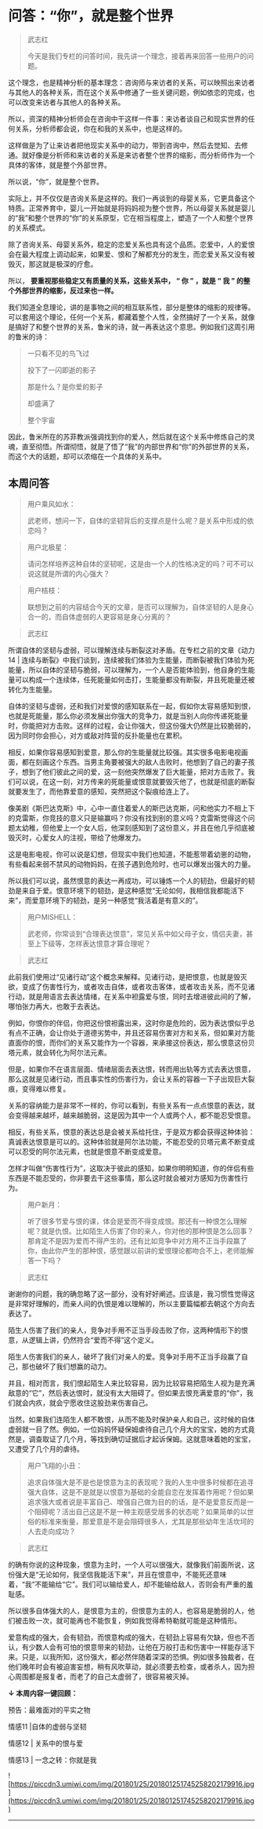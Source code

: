 # 问答：“你”，就是整个世界

> 武志红
> 
> 今天是我们专栏的问答时间，我先讲一个理念，接着再来回答一些用户的问题。

这个理念，也是精神分析的基本理念：咨询师与来访者的关系，可以映照出来访者与其他人的各种关系，而在这个关系中修通了一些关键问题，例如依恋的完成，也可以改变来访者与其他人的各种关系。

所以，资深的精神分析师会在咨询中干这样一件事：来访者谈自己和现实世界的任何关系，分析师都会说，你在和我的关系中，也是这样的。

这样做是为了让来访者把他现实关系中的动力，带到咨询中，然后去觉知、去修通。就好像是分析师和来访者的关系是来访者整个世界的缩影，而分析师作为一个具体的客体，就是整个外部世界。

所以说，“你”，就是整个世界。

实际上，并不仅仅是咨询关系是这样的。我们一再谈到的母婴关系，它更具备这个特质。正常养育中，婴儿一开始就是将妈妈视为整个世界，所以母婴关系就是婴儿的“我”和整个世界的“你”的关系原型，它在相当程度上，塑造了一个人和整个世界的关系模式。

除了咨询关系、母婴关系外，稳定的恋爱关系也具有这个品质。恋爱中，人的爱恨会在最大程度上调动起来，如果爱、恨和了解都充分的发生，而恋爱关系又没有被毁灭，那这就是极深的疗愈。

所以， **要重视那些稳定又有质量的关系，这些关系中， “ 你 ” ，就是 “ 我 ” 的整个外部世界的缩影，反过来也一样。**

我们知道全息理论，讲的是事物之间的相互联系性，部分是整体的缩影的规律等。可以套用这个理论，任何一个关系，都藏着整个人性，全然搞好了一个关系，就像是搞好了和整个世界的关系，鲁米的诗，就一再表达这个意思。例如我们这周引用的鲁米的诗：

> 一只看不见的鸟飞过
> 
> 投下了一闪即逝的影子
> 
> 那是什么？是你爱的影子
> 
> 却盛满了
> 
> 整个宇宙

因此，鲁米所在的苏菲教派强调找到你的爱人，然后就在这个关系中修炼自己的灵魂，直至彻悟。所谓彻悟，就是了悟了“我”的内部世界和“你”的外部世界的关系，而这个大的话题，却可以浓缩在一个具体的关系中。

## 本周问答

> 用户乘风如水：
> 
> 武老师，想问一下，自体的坚韧背后的支撑点是什么呢？是关系中形成的依恋吗？

> 用户北极星：
> 
> 请问怎样培养这种自体的坚韧呢，这是由一个人的性格决定的吗？可不可以说这就是所谓的内心强大？

> 用户桔枝：
> 
> 联想到之前的内容结合今天的文章，是否可以理解为，自体坚韧的人是身心合一的，而自体虚弱的人更容易是身心分离的？

> 武志红

所谓自体的坚韧与虚弱，可以理解连续与断裂这对矛盾。在专栏之前的文章《动力14 | 连续与断裂》中我们谈到，连续被我们体验为生能量，而断裂被我们体验为死能量，所以自体的坚韧与脆弱，可以理解为，一个人是否能体验到，他自身的生能量可以构成一个连续体，任死能量如何击打，生能量都没有断裂，并且死能量还被转化为生能量。

自体的坚韧与虚弱，还和我们对爱恨的感知联系在一起，假如你太容易感知到恨，也就是死能量，那么你必须发展出你强大的竞争力，就是当别人向你传递死能量时，你能把对方击败。这样的过程，会让你强大，但这份强大仍然是比较脆弱的，因为同时你会担心，对方或敌对阵营的反扑能量也在累积。

相反，如果你容易感知到爱意，那么你的生能量就比较强。其实很多电影电视画面，都在刻画这个东西。当男主角要被强大的敌人击败时，他想到了自己的妻子孩子，想到了他们彼此之间的爱，这一刻他突然爆发了巨大能量，把对方击败了。我们可以说，在这一刻，对方传来的死能量或恨意就要毁灭他了，也就是彻底的断裂就要发生了，而他靠爱意的感知，突然把这个裂痕给连上了。

像美剧《斯巴达克斯》中，心中一直住着爱人的斯巴达克斯，问和他实力不相上下的克雷斯，你竞技的意义只是输赢吗？你没有找到别的意义吗？克雷斯觉得这个问题太幼稚，但他爱上一个女人后，他深刻感知到了这份意义，并且在他几乎彻底被毁灭时，心爱女人的注视，带给了他爆发力。

这是电影电视，你可以说是幻想，但现实中我们也知道，不能惹带着幼崽的动物，有些看起来弱不禁风的动物妈妈，在孩子遇到危险时，也可以爆发出强大的力量。

所以我们可以说，虽然恨意的表达一再成功，可以锤炼一个人的韧劲，但最好的韧劲是来自于爱。恨意环境下的韧劲，是这种感觉“无论如何，我相信我都能活下来”，而爱意环境下的韧劲，是另一种感觉“我活着是有意义的”。

> 用户MISHELL：
> 
> 武老师，你常谈到“合理表达恨意”，常见关系中如父母子女，情侣夫妻，甚至上下级等，怎样表达恨意才算合理呢？

> 武志红

此前我们使用过“见诸行动”这个概念来解释。见诸行动，是把恨意，也就是毁灭欲，变成了伤害性行为，或者攻击自体，或者攻击客体，或者攻击关系，而不见诸行动，就是用语言去表达情绪，在关系中袒露爱与恨，同时去增进彼此间的了解，哪怕张力再大，也敢于去表达。

例如，你恨你的伴侣，你把这份恨袒露出来，这时你是危险的，因为表达恨似乎总有点不正确，会让你处于道德劣势中，并且还容易伤害对方和关系，但如果对方能直面你的恨，而你们的关系又能作为一个容器，来承接这份表达，那么恨意这份贝塔元素，就会转化为阿尔法元素。

但是，如果你不在语言层面、情绪层面去表达恨，转而用出轨等方式去表达恨意，那么这就是见诸行动，而且事实性的伤害行为，会让关系的容器一下子出现巨大裂痕，变得难以修复。

关系的容纳能力是非常不一样的，你可以看到，有些关系有一点点恨意的表达，就会变得越来越坏，越来越脆弱，这是因为其中一个人或两个人，都不能忍受恨意。

相反，有些关系，恨意的表达总是会被关系给托住，于是双方都会获得这种体验：真诚表达恨意是可以的。这种体验就是阿尔法功能，不能忍受的贝塔元素不断变成可以忍受的阿尔法元素，也就是恨意不断变成爱意。

怎样才叫做“伤害性行为”，这取决于彼此的感知，如果你明明知道，你的伴侣有些东西是不能忍受的，你非要去干这些事情，那么这时就会被对方感知为伤害性行为。

> 用户新月：
> 
> 听了很多节爱与恨的课，体会是爱而不得变成恨。那还有一种恨怎么理解呢？就是仇恨。比如陌生人伤害了你的亲人，你对他的那种恨是怎么回事？那肯定不是因为爱而不得产生的。还有比如竞争中对方用不正当手段赢了你，由此你产生的那种恨，感觉跟以前讲的爱恨理论都吻合不上，老师能解答一下吗？

> 武志红

谢谢你的问题，我的确忽略了这一部分，没有好好阐述。应该是，我习惯性觉得这是非常好理解的，而亲人间的仇恨是难以理解的，所以主要篇幅都去朝这个方向去表达了。

陌生人伤害了我们的亲人，竞争对手用不正当手段击败了你，这两种情形下的恨意，从逻辑上讲，仍然符合“爱而不得”这个定义。

陌生人伤害我们的亲人，破坏了我们对亲人的爱。竞争对手用不正当手段赢了自己，那也破坏了我们想赢的动力。

并且，相对而言，我们恨起陌生人来比较容易，因为比较容易把陌生人视为是充满敌意的“它”，然后表达恨时，就没有太大阻碍了。但如果去恨充满爱意的“你”，我们就会内疚，就会宁愿收住这股劲来伤害自己。

当然，如果我们连陌生人都不敢恨，从而不能及时保护亲人和自己，这时候的自体虚弱就一目了然。例如，一位妈妈怀疑保姆虐待自己几个月大的宝宝，她的方式竟然是，调查取证了几个月，等找到确切证据后才起诉保姆。这就意味着她的宝宝，又遭受了几个月的虐待。

> 用户飞翔的小丑：
> 
> 追求自体强大是不是也是恨意为主的表现呢？我的人生中很多时候都在追寻强大自体，这是不是就是以恨意为基础的全能自恋在发挥着作用呢？但如果追求强大或者说是丰富自己、增强自己做为目的的话，是不是爱意反而是一个阻碍呢？活出自己这是不是一种主观感受居多的状态呢？如果简单的以世俗的标准来衡量，那爱意是不是会阻碍很多人，尤其是那些幼年生活坎坷的人去走向成功？

> 武志红

的确有你说的这种现象，恨意为主时，一个人可以很强大，就像我们前面所说，这份强大是“无论如何，我坚信我能活下来”，并且在恨意中，不能死还意味着，“我”不能输给“它”。我们可以输给爱人，却不能输给敌人，否则会有严重的羞耻感。

所以很多自体强大的人，是恨意为主的，但恨意为主的人，也容易是脆弱的人，他们被击败一次，就可能再也不能恢复，例如我觉得希特勒就可能是这种情形。

爱意构成的强大，会有韧劲，而恨意构成的强大，在韧劲上容易有欠缺，但也不否认，有少数人会有可怕的恨意带来的韧劲，让他在万般打击和伤害中一样能存活下来。只是，以我所知，这份强大，都必然伴随着深深的恐惧。例如很多独裁者，在他们晚年时会有被迫害妄想，稍有风吹草动，就必须要去检查，或者杀人，因为担心周围都是报复者，而老了的自己太虚弱了，很容易被灭掉。

 **↓ 本周内容一键回顾：**

预告：最难面对的平实之物

情感11 |自体的虚弱与坚韧

情感12 | 关系中的恨与爱

情感13 | 一念之转：你就是我

![https://piccdn3.umiwi.com/img/201801/25/201801251745258202179916.jpg](https://piccdn3.umiwi.com/img/201801/25/201801251745258202179916.jpg)

---
